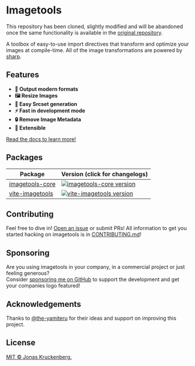 # Imagetools

This repository has been cloned, slightly modified and will be abandoned once the same functionality is available in the [original repository](https://github.com/JonasKruckenberg/imagetools).

A toolbox of easy-to-use import directives that transform and optimize your images at compile-time. All of the image
transformations are powered by [sharp](https://sharp.pixelplumbing.com).

## Features

- **🚀 Output modern formats**
- **🖼 Resize Images**
- **🔗 Easy Srcset generation**
- **⚡️ Fast in development mode**
- **🔒 Remove Image Metadata**
- **🧩 Extensible**

[Read the docs to learn more!](https://github.com/JonasKruckenberg/imagetools/blob/main/docs/README.md)

## Packages

| Package                          | Version (click for changelogs)                                                                                   |
| -------------------------------- | :--------------------------------------------------------------------------------------------------------------- |
| [imagetools-core](packages/core) | [![imagetools-core version](https://img.shields.io/npm/v/imagetools-core?label=%20)](packages/core/CHANGELOG.md) |
| [vite-imagetools](packages/vite) | [![vite-imagetools version](https://img.shields.io/npm/v/vite-imagetools?label=%20)](packages/vite/CHANGELOG.md) |

## Contributing

Feel free to dive in! [Open an issue](https://github.com/JonasKruckenberg/vite-imagetools/issues/new) or submit PRs! All
information to get you started hacking on imagetools is in [CONTRIBUTING.md](./CONTRIBUTING.md)!

## Sponsoring

Are you using imagetools in your company, in a commercial project or just feeling generous? <br> Consider
[sponsoring me on GitHub](https://github.com/sponsors/JonasKruckenberg) to support the development and get your
companies logo featured!

## Acknowledgements

Thanks to [@the-yamiteru](https://github.com/the-yamiteru) for their ideas and support on improving this project.

## License

[MIT © Jonas Kruckenberg.](./LICENSE)
